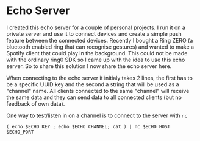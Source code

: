 # Echo Server

I created this echo server for a couple of personal projects. I run it on a private server and use it to connect devices and create a simple push feature between the connected devices. Recently I bought a Ring ZERO (a bluetooth enabled ring that can recognise gestures) and wanted to make a Spotify client that could play in the background. This could not be made with the ordinary ring0 SDK so I came up with the idea to use this echo server. So to share this solution I now share the echo server here.

When connecting to the echo server it initialy takes 2 lines, the first has to be a specific UUID key and the second a string that will be used as a "channel" name. All clients connected to the same "channel" will receive the same data and they can send data to all connected clients (but no feedback of own data).

One way to test/listen in on a channel is to connect to the server with `nc`

```
( echo $ECHO_KEY ; echo $ECHO_CHANNEL; cat ) | nc $ECHO_HOST $ECHO_PORT
```
